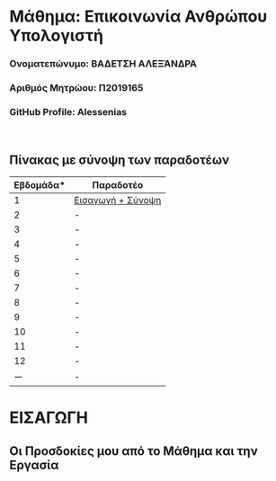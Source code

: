 # Μάθημα: Επικοινωνία Ανθρώπου Υπολογιστή

### Ονοματεπώνυμο: BΑΔΕΤΣΗ ΑΛΕΞΆΝΔΡΑ
### Αριθμός Μητρώου: Π2019165
### GitHub Profile: Alessenias
<br />

## Πίνακας με σύνοψη των παραδοτέων

| Εβδομάδα* | Παραδοτέο |
| --- | --- |
| 1 | [Εισαγωγή + Σύνοψη](#εισαγωγη) |
| 2 | - |
| 3 | - |
| 4 | - |
| 5 | - |
| 6 | - |
| 7 | - |
| 8 | - |
| 9 | - |
| 10 | - |
| 11 | - |
| 12 | - |
| ー | - |

# ΕΙΣΑΓΩΓΗ

## Οι Προσδοκίες μου από το Μάθημα και την Εργασία
